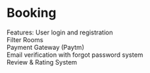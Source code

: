 # Booking

Features:
User login and registration
<br>
Filter Rooms
<br>
Payment Gateway (Paytm)
<br>
Email verification with forgot password system
<br>
Review & Rating System
